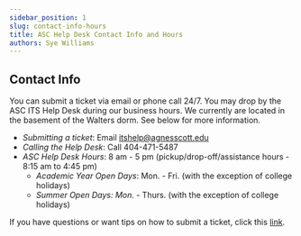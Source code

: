 ```yaml
---
sidebar_position: 1
slug: contact-info-hours
title: ASC Help Desk Contact Info and Hours
authors: Sye Williams
---
```


## Contact Info

You can submit a ticket via email or phone call 24/7. You may drop by the ASC ITS Help Desk during our business hours. We currently are located in the basement of the Walters dorm. See below for more information. 

- *Submitting a ticket*: Email itshelp@agnesscott.edu
- *Calling the Help Desk*: Call 404-471-5487
- *ASC Help Desk Hours*: 8 am - 5 pm (pickup/drop-off/assistance hours - 8:15 am to 4:45 pm)
	- *Academic Year Open Days*: Mon. - Fri. (with the exception of college holidays)
	- *Summer Open Days: Mon*. - Thurs. (with the exception of college holidays)

If you have questions or want tips on how to submit a ticket, click this [link](https://asc-testsite2.netlify.app/docs/ticket-submission). 